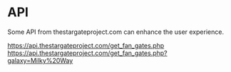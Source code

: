 # API

Some API from thestargateproject.com can enhance the user experience.

https://api.thestargateproject.com/get_fan_gates.php
https://api.thestargateproject.com/get_fan_gates.php?galaxy=Milky%20Way